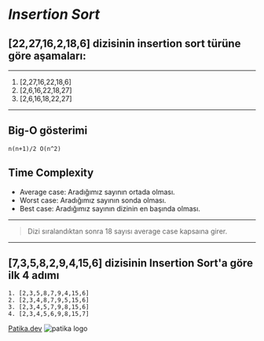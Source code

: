 # ***Insertion Sort***

## **[22,27,16,2,18,6]** dizisinin insertion sort türüne göre aşamaları:
---
1. [2,27,16,22,18,6]
2. [2,6,16,22,18,27]
3. [2,6,16,18,22,27]
---
## Big-O gösterimi

` n(n+1)/2 O(n^2) `

## Time Complexity

- Average case: Aradığımız sayının ortada olması.
- Worst case: Aradığımız sayının sonda olması.
- Best case: Aradığımız sayının dizinin en başında olması.

---
> Dizi sıralandıktan sonra 18 sayısı average case kapsaına girer.
---

## [7,3,5,8,2,9,4,15,6] dizisinin Insertion Sort'a göre ilk 4 adımı

```
1. [2,3,5,8,7,9,4,15,6]
2. [2,3,4,8,7,9,5,15,6]
3. [2,3,4,5,7,9,8,15,6]
4. [2,3,4,5,6,9,8,15,7]
```

[Patika.dev](https://www.patika.dev/tr)
![patika logo](https://global-uploads.webflow.com/6097e0eca1e87557da031fef/609859a191abe5d64b17fed3_Patika%20logo.png)